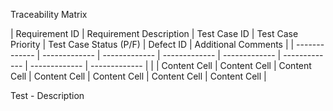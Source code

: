 Traceability Matrix

| Requirement ID  | Requirement Description | Test Case ID  | Test Case Priority | Test Case Status (P/F) | Defect ID | Additional Comments |
| ------------- | ------------- | ------------- | ------------- | ------------- | ------------- | ------------- | ------------- |
|   | Content Cell  | Content Cell  | Content Cell  | Content Cell  | Content Cell  | Content Cell  | Content Cell  |


Test - Description